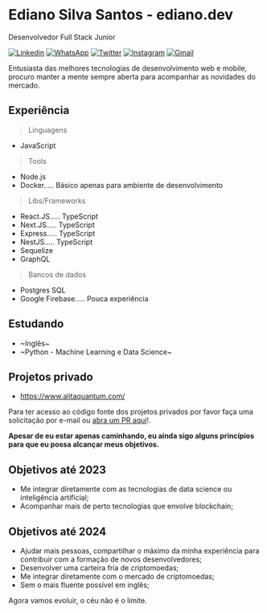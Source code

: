 # Ediano Silva Santos - ediano.dev

Desenvolvedor Full Stack Junior

[![Linkedin](https://img.shields.io/badge/-Ediano%20Silva%20Santos-0a66c2?style=flat-square&logo=Linkedin&logoColor=white&link=https://www.linkedin.com/in/ediano/)](https://www.linkedin.com/in/ediano/)
[![WhatsApp](https://img.shields.io/badge/69933008597-white?style=flat-square&labelColor=white&logo=whatsapp&logoColor=%1ebea5)](https://api.whatsapp.com/send?phone=5569933008597)
[![Twitter](https://img.shields.io/badge/-@edianoess-1d9bf0?style=flat-square&labelColor=1d9bf0&logo=twitter&logoColor=white&link=https://twitter.com/edianoess)](https://twitter.com/edianoess)
[![Instagram](https://img.shields.io/badge/-@edianoess-ff004b?style=flat-square&labelColor=ff004b&logo=instagram&logoColor=white&link=https://www.instagram.com/edianoess)](https://www.instagram.com/edianoess)
[![Gmail](https://img.shields.io/badge/-silva.ediano.santos@gmail.com-cd3c30?style=flat-square&logo=Gmail&logoColor=white&link=mailto:silva.ediano.santos@gmail.com)](mailto:silva.ediano.santos@gmail.com)

Entusiasta das melhores tecnologias de desenvolvimento web e mobile, procuro manter a mente sempre aberta para acompanhar as novidades do mercado.

## Experiência

> Linguagens
* JavaScript

> Tools
* Node.js
* Docker..... Básico apenas para ambiente de desenvolvimento

> Libs/Frameworks
* React.JS..... TypeScript
* Next.JS..... TypeScript
* Express..... TypeScript
* NestJS..... TypeScript
* Sequelize
* GraphQL

> Bancos de dados
* Postgres SQL
* Google Firebase..... Pouca experiência

## Estudando
* ~Inglês~
* ~Python - Machine Learning e Data Science~

## Projetos privado
* https://www.alitaquantum.com/

Para ter acesso ao código fonte dos projetos privados por favor faça uma solicitação por e-mail ou [abra um PR aqui](https://github.com/ediano/ediano/pulls)!.

**Apesar de eu estar apenas caminhando, eu ainda sigo alguns princípios para que eu possa alcançar meus objetivos.**

## Objetivos até 2023

* Me integrar diretamente com as tecnologias de data science ou inteligência artificial;
* Acompanhar mais de perto tecnologias que envolve blockchain;

## Objetivos até 2024

* Ajudar mais pessoas, compartilhar o máximo da minha experiência para contribuir com a formação de novos desenvolvedores;
* Desenvolver uma carteira fria de criptomoedas;
* Me integrar diretamente com o mercado de criptomoedas;
* Sem o mais fluente possível em inglês;

Agora vamos evoluir, o céu não é o limite.